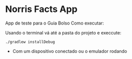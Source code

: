 # Norris Facts App

App de teste para o Guia Bolso
Como executar:

Usando o terminal vá até a pasta do projeto e execcute:

	./gradlew installDebug

* Com um dispositivo conectado ou o emulador rodando
